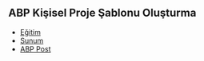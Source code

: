 ## ABP Kişisel Proje Şablonu Oluşturma

- [Eğitim]()
- [Sunum](https://bit.ly/abp-custom-template)
- [ABP Post]()
